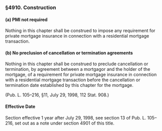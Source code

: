 ### §4910. Construction ###

#### (a) PMI not required ####

Nothing in this chapter shall be construed to impose any requirement for private mortgage insurance in connection with a residential mortgage transaction.

#### (b) No preclusion of cancellation or termination agreements ####

Nothing in this chapter shall be construed to preclude cancellation or termination, by agreement between a mortgagor and the holder of the mortgage, of a requirement for private mortgage insurance in connection with a residential mortgage transaction before the cancellation or termination date established by this chapter for the mortgage.

(Pub. L. 105–216, §11, July 29, 1998, 112 Stat. 908.)

#### Effective Date ####

Section effective 1 year after July 29, 1998, see section 13 of Pub. L. 105–216, set out as a note under section 4901 of this title.